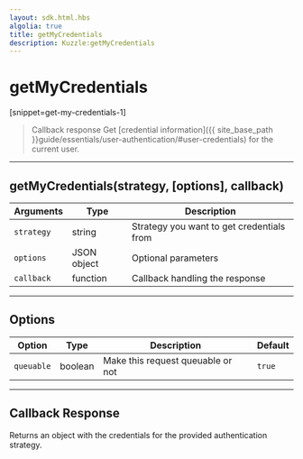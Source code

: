 ```yaml
---
layout: sdk.html.hbs
algolia: true
title: getMyCredentials
description: Kuzzle:getMyCredentials
---
```

  

# getMyCredentials
[snippet=get-my-credentials-1]

> Callback response
Get [credential information]({{ site_base_path }}guide/essentials/user-authentication/#user-credentials) for the current user.

---

## getMyCredentials(strategy, [options], callback)

| Arguments | Type | Description
|-----------|------|------------
| `strategy` | string | Strategy you want to get credentials from
| `options` | JSON object | Optional parameters
| `callback`| function | Callback handling the response

---

## Options

| Option | Type | Description | Default
|--------|------|-------------|---------
| `queuable` | boolean | Make this request queuable or not  | `true`

---

## Callback Response

Returns an object with the credentials for the provided authentication strategy.

